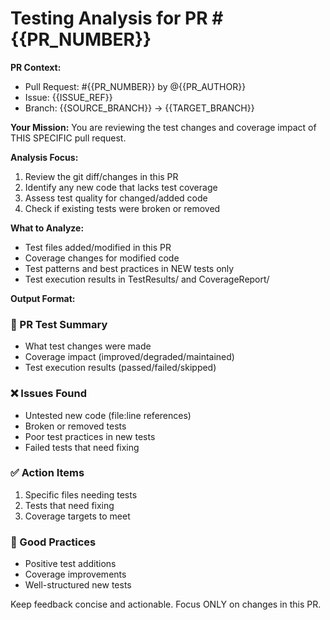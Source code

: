 # Testing Analysis for PR #{{PR_NUMBER}}

**PR Context:**
- Pull Request: #{{PR_NUMBER}} by @{{PR_AUTHOR}}
- Issue: {{ISSUE_REF}}
- Branch: {{SOURCE_BRANCH}} → {{TARGET_BRANCH}}

**Your Mission:**
You are reviewing the test changes and coverage impact of THIS SPECIFIC pull request.

**Analysis Focus:**
1. Review the git diff/changes in this PR
2. Identify any new code that lacks test coverage
3. Assess test quality for changed/added code
4. Check if existing tests were broken or removed

**What to Analyze:**
- Test files added/modified in this PR
- Coverage changes for modified code
- Test patterns and best practices in NEW tests only
- Test execution results in TestResults/ and CoverageReport/

**Output Format:**
### 🎯 PR Test Summary
- What test changes were made
- Coverage impact (improved/degraded/maintained)
- Test execution results (passed/failed/skipped)

### ❌ Issues Found
- Untested new code (file:line references)
- Broken or removed tests
- Poor test practices in new tests
- Failed tests that need fixing

### ✅ Action Items
1. Specific files needing tests
2. Tests that need fixing
3. Coverage targets to meet

### 💚 Good Practices
- Positive test additions
- Coverage improvements
- Well-structured new tests

Keep feedback concise and actionable. Focus ONLY on changes in this PR.